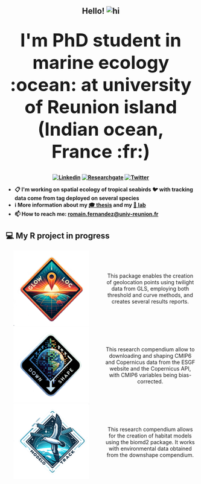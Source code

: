 
<div align="center">

<h2> Hello! <img src="https://user-images.githubusercontent.com/1303154/88677602-1635ba80-d120-11ea-84d8-d263ba5fc3c0.gif" width="28px" height="28px" alt="hi"> </h2>
<br/> <b class="term" > <font size="+5"> I'm PhD student in marine ecology :ocean: at university of Reunion island (Indian ocean, France :fr:) </font>

 <div align="center">
  
<br/> [![Linkedin](https://img.shields.io/badge/LinkedIn-0077B5?style=for-the-badge&logo=linkedin&logoColor=white)](https://www.linkedin.com/in/romain-fernandez-59262517a/)
[![Researchgate](https://img.shields.io/badge/Research_Gate-00CCBB.svg?&style=for-the-badge&logo=ResearchGate&logoColor=white)](https://www.researchgate.net/profile/Romain-Fernandez-3)
[![Twitter](https://img.shields.io/badge/Twitter-1DA1F2?style=for-the-badge&logo=twitter&logoColor=white)](https://twitter.com/umrentropie)

 <div align="left">

- :clipboard: I'm working on spatial ecology of tropical seabirds :bird: with tracking data come from tag deployed on several species 
- :information_source: More information about my [:mortar_board: thesis](https://www.theses.fr/s321772) and my [:pushpin: lab](https://umr-entropie.ird.nc/index.php/team/fernandez-romain)
- :mailbox: How to reach me: romain.fernandez@univ-reunion.fr </b>

## :computer: My R project in progress

 <div align="center">

<div style="display: flex; align-items: center;">
  <div style="flex: 50%;">
    <img src="pictures/logo_glowLoc.png" data-fig-align="center"width="200" /> 
  </div>
  <div style="flex: 50%; padding-left: 20px;">
    This package enables the creation of geolocation points using twilight data from GLS, employing both threshold and curve methods, and creates several results reports.
  </div>
</div>

<div style="display: flex; align-items: center;">
  <div style="flex: 50%;">
    <img src="pictures/logo_downshape.png" data-fig-align="center"width="200" /> 
  </div>
  <div style="flex: 50%; padding-left: 20px;">
    This research compendium  allow to downloading and shaping CMIP6 and Copernicus data from the ESGF website and the Copernicus API, with CMIP6 variables being bias-corrected.
  </div>
</div>

<div style="display: flex; align-items: center;">
  <div style="flex: 50%;">
    <img src="pictures/logo_modeloTrack.png" data-fig-align="center"width="200" /> 
  </div>
  <div style="flex: 50%; padding-left: 20px;">
    This research compendium allows for the creation of habitat models using the biomd2 package. It works with environmental data obtained from the downshape compendium.
  </div>
</div>